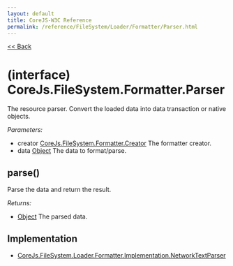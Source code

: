 ```yaml
---
layout: default
title: CoreJS-W3C Reference
permalink: /reference/FileSystem/Loader/Formatter/Parser.html
---
```

[<< Back](reference/)

# (interface) CoreJs.FileSystem.Formatter.Parser
The resource parser.
Convert the loaded data into data transaction or native objects.

*Parameters:*

* creator [CoreJs.FileSystem.Formatter.Creator](reference/FileSystem/Loader/Formatter/Creator.html) The formatter creator.
* data [Object](http://www.ecma-international.org/ecma-262/5.1/#sec-15.2) The data to format/parse.

## parse()
Parse the data and return the result.

*Returns:*

* [Object](http://www.ecma-international.org/ecma-262/5.1/#sec-15.2) The parsed data.

## Implementation

* [CoreJs.FileSystem.Loader.Formatter.Implementation.NetworkTextParser](reference/FileSystem/Loader/Formatter/Implementation/NetworkTextParser.html)